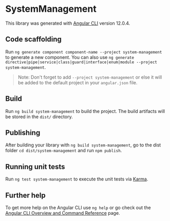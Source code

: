 # SystemManagement

This library was generated with [Angular CLI](https://github.com/angular/angular-cli) version 12.0.4.

## Code scaffolding

Run `ng generate component component-name --project system-management` to generate a new component. You can also use `ng generate directive|pipe|service|class|guard|interface|enum|module --project system-management`.
> Note: Don't forget to add `--project system-management` or else it will be added to the default project in your `angular.json` file. 

## Build

Run `ng build system-management` to build the project. The build artifacts will be stored in the `dist/` directory.

## Publishing

After building your library with `ng build system-management`, go to the dist folder `cd dist/system-management` and run `npm publish`.

## Running unit tests

Run `ng test system-management` to execute the unit tests via [Karma](https://karma-runner.github.io).

## Further help

To get more help on the Angular CLI use `ng help` or go check out the [Angular CLI Overview and Command Reference](https://angular.io/cli) page.
